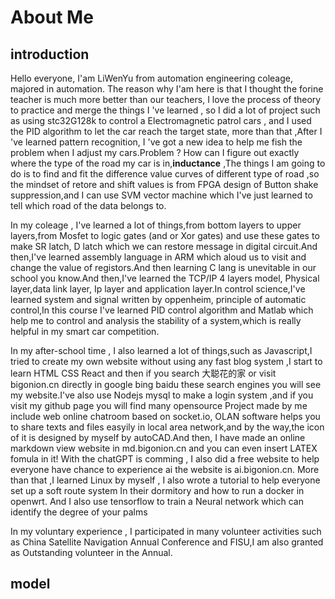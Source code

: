 # About Me

## introduction
Hello everyone,
I'am LiWenYu from automation engineering coleage, majored in automation.
The reason why I'am here is that I thought the forine teacher is much more better than our teachers,
I love the process of theory to practice and merge the things I 've learned , so I did a lot of project such as using stc32G128k to control a Electromagnetic patrol cars , and I used the PID algorithm to let the car reach  the target state, more than that ,After I 've learned pattern recognition, I 've got a new idea to help me fish the problem when I  adjust my cars.Problem ? How can I figure out exactly where the type of the road my car is in,**inductance** ,The things I am going to do is to find and fit the difference value curves of different type of road ,so the mindset of retore and shift values is from FPGA design of Button shake suppression,and I can use SVM vector machine which I've just learned to tell which road of the data belongs to.

In my coleage , I've learned a lot of things,from bottom layers to upper layers,from Mosfet to logic gates (and or Xor gates) and use these gates to make SR latch, D latch
which we can restore message in digital circuit.And then,I've learned assembly language in ARM which aloud us to visit and change the value of registors.And then learning C lang is unevitable in our school you know.And then,I've learned the  TCP/IP 4 layers model, Physical layer,data link layer, Ip layer and  application layer.In control science,I've  learned system and signal written by oppenheim, principle of automatic control,In this course
I've learned PID control algorithm and Matlab which help me to control and analysis the stability of a system,which is really helpful in my smart car competition. 

In my after-school time , I also learned a lot of things,such as Javascript,I tried to create my own website without using any fast blog system ,I start to learn HTML CSS React and then if you search 大聪花的家 or visit bigonion.cn directly in google bing baidu these search engines you will see my website.I've also use Nodejs mysql to make a login system ,and if you visit my github page you will find many opensource Project made by me include web online chatroom based on socket.io, OLAN software helps you to share texts and files easyily in local area network,and by the way,the icon of it is designed by myself by autoCAD.And then, I have made an online markdown view website in md.bigonion.cn and you can even insert LATEX fomula in it!
With the chatGPT is comming , I also did a free website to help everyone have chance to experience ai the website is ai.bigonion.cn.
More than that ,I learned Linux by myself , I also wrote a tutorial to help everyone set up a soft route system In their dormitory and how to run a docker in openwrt.
And I also use tensorflow to train a Neural network which can identify the degree of your palms 



In my voluntary experience , I participated in many volunteer activities such as China Satellite Navigation Annual Conference and FISU,I am also granted as Outstanding volunteer in the Annual.
## model 